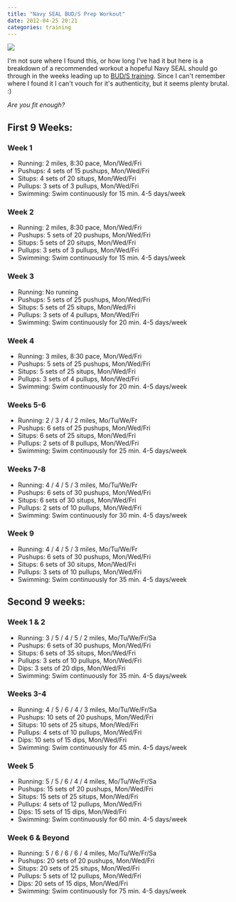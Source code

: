 ```yaml
---
title: "Navy SEAL BUD/S Prep Workout"
date: 2012-04-25 20:21
categories: training
---
```


![](/assets/images/BUDS_2nd_phase-300x200.jpg)

I'm not sure where I found this, or how long I've had it but here is a breakdown of a recommended workout a hopeful Navy SEAL should go through in the weeks leading up to [BUD/S training](http://en.wikipedia.org/wiki/United_States_Navy_SEAL_selection_and_training#Basic_Underwater_Demolition.2FSEAL_.28BUD.2FS.29). Since I can't remember where I found it I can't vouch for it's authenticity, but it seems plenty brutal. :)

_Are you fit enough?_

## First 9 Weeks:

### Week 1

- Running: 2 miles, 8:30 pace, Mon/Wed/Fri
- Pushups: 4 sets of 15 pushups, Mon/Wed/Fri
- Situps: 4 sets of 20 situps, Mon/Wed/Fri
- Pullups: 3 sets of 3 pullups, Mon/Wed/Fri
- Swimming: Swim continuously for 15 min. 4-5 days/week

### Week 2

- Running: 2 miles, 8:30 pace, Mon/Wed/Fri
- Pushups: 5 sets of 20 pushups, Mon/Wed/Fri
- Situps: 5 sets of 20 situps, Mon/Wed/Fri
- Pullups: 3 sets of 3 pullups, Mon/Wed/Fri
- Swimming: Swim continuously for 15 min. 4-5 days/week

### Week 3

- Running: No running
- Pushups: 5 sets of 25 pushups, Mon/Wed/Fri
- Situps: 5 sets of 25 situps, Mon/Wed/Fri
- Pullups: 3 sets of 4 pullups, Mon/Wed/Fri
- Swimming: Swim continuously for 20 min. 4-5 days/week

### Week 4

- Running: 3 miles, 8:30 pace, Mon/Wed/Fri
- Pushups: 5 sets of 25 pushups, Mon/Wed/Fri
- Situps: 5 sets of 25 situps, Mon/Wed/Fri
- Pullups: 3 sets of 4 pullups, Mon/Wed/Fri
- Swimming: Swim continuously for 20 min. 4-5 days/week

### Weeks 5-6

- Running: 2 / 3 / 4 / 2 miles, Mo/Tu/We/Fr
- Pushups: 6 sets of 25 pushups, Mon/Wed/Fri
- Situps: 6 sets of 25 situps, Mon/Wed/Fri
- Pullups: 2 sets of 8 pullups, Mon/Wed/Fri
- Swimming: Swim continuously for 25 min. 4-5 days/week

### Weeks 7-8

- Running: 4 / 4 / 5 / 3 miles, Mo/Tu/We/Fr
- Pushups: 6 sets of 30 pushups, Mon/Wed/Fri
- Situps: 6 sets of 30 situps, Mon/Wed/Fri
- Pullups: 2 sets of 10 pullups, Mon/Wed/Fri
- Swimming: Swim continuously for 30 min. 4-5 days/week

### Week 9

- Running: 4 / 4 / 5 / 3 miles, Mo/Tu/We/Fr
- Pushups: 6 sets of 30 pushups, Mon/Wed/Fri
- Situps: 6 sets of 30 situps, Mon/Wed/Fri
- Pullups: 3 sets of 10 pullups, Mon/Wed/Fri
- Swimming: Swim continuously for 35 min. 4-5 days/week

## Second 9 weeks:

### Week 1 &amp; 2

- Running: 3 / 5 / 4 / 5 / 2 miles, Mo/Tu/We/Fr/Sa
- Pushups: 6 sets of 30 pushups, Mon/Wed/Fri
- Situps: 6 sets of 35 situps, Mon/Wed/Fri
- Pullups: 3 sets of 10 pullups, Mon/Wed/Fri
- Dips: 3 sets of 20 dips, Mon/Wed/Fri
- Swimming: Swim continuously for 35 min. 4-5 days/week

### Weeks 3-4

- Running: 4 / 5 / 6 / 4 / 3 miles, Mo/Tu/We/Fr/Sa
- Pushups: 10 sets of 20 pushups, Mon/Wed/Fri
- Situps: 10 sets of 25 situps, Mon/Wed/Fri
- Pullups: 4 sets of 10 pullups, Mon/Wed/Fri
- Dips: 10 sets of 15 dips, Mon/Wed/Fri
- Swimming: Swim continuously for 45 min. 4-5 days/week

### Week 5

- Running: 5 / 5 / 6 / 4 / 4 miles, Mo/Tu/We/Fr/Sa
- Pushups: 15 sets of 20 pushups, Mon/Wed/Fri
- Situps: 15 sets of 25 situps, Mon/Wed/Fri
- Pullups: 4 sets of 12 pullups, Mon/Wed/Fri
- Dips: 15 sets of 15 dips, Mon/Wed/Fri
- Swimming: Swim continuously for 60 min. 4-5 days/week

### Week 6 &amp; Beyond

- Running: 5 / 6 / 6 / 6 / 4 miles, Mo/Tu/We/Fr/Sa
- Pushups: 20 sets of 20 pushups, Mon/Wed/Fri
- Situps: 20 sets of 25 situps, Mon/Wed/Fri
- Pullups: 5 sets of 12 pullups, Mon/Wed/Fri
- Dips: 20 sets of 15 dips, Mon/Wed/Fri
- Swimming: Swim continuously for 75 min. 4-5 days/week
